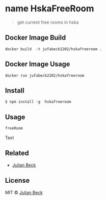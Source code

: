 # name HskaFreeRoom

> get current free rooms in hska

## Docker Image Build
```
docker build  -t jufabeck2202/hskafreeroom .
```

## Docker Image Usage
```
docker run jufabeck2202/hskafreeroom
```

## Install

```
$ npm install -g  hskafreeroom
```

## Usage
```js
freeRoom
```
Text


## Related

- [Julian Beck](https://github.com/jufabeck2202)

## License

MIT © [Julian Beck](https://github.com/jufabeck2202)

